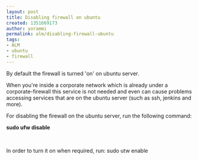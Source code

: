```yaml
---
layout: post
title: Disabling firewall on ubuntu
created: 1351669173
author: yorammi
permalink: alm/disabling-firewall-ubuntu
tags:
- ALM
- ubuntu
- firewall
---
```

<p>By default the firewall is turned 'on' on ubuntu server.</p>
<p>When you're inside a corporate network which is already under a corporate-firewall this service is not needed and even can cause problems accessing services that are on the ubuntu server (such as ssh, jenkins and more).</p>
<p>For disabling the firewall on the ubuntu server, run the following command:</p>
<p><strong>sudo ufw disable</strong></p>
<p>&nbsp;</p>
<p>In order to turn it on when required, run: sudo utw enable</p>
<p>&nbsp;</p>
